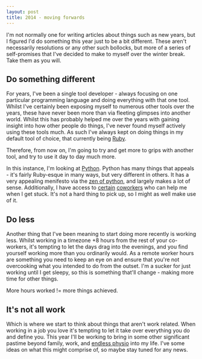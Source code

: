 ```yaml
---
layout: post
title: 2014 - moving forwards
---
```


I'm not normally one for writing articles about things such as new years, but I figured I'd do something this year just to be a bit different.  These aren't necessarily resolutions or any other such bollocks, but more of a series of self-promises that I've decided to make to myself over the winter break.  Take them as you will.

## Do something different

For years, I've been a single tool developer - always focusing on one particular programming language and doing everything with that one tool.  Whilst I've certainly been exposing myself to numerous other tools over the years, these have never been more than via fleeting glimpses into another world. Whilst this has probably helped me over the years with gaining insight into how other people do things, I've never found myself actively using these tools much.  As such I've always kept on doing things in my default tool of choice, that currently being [Ruby](https://www.ruby-lang.org/en/).

Therefore, from now on, I'm going to try and get more to grips with another tool, and try to use it day to day much more.

In this instance, I'm looking at [Python](http://www.python.org).  Python has many things that appeals - it's fairly Ruby-esque in many ways, but very different in others.  It has a very appealing menifesto via the [zen of python](http://www.python.org/dev/peps/pep-0020/), and largely makes a lot of sense.  Additionally, I have access to [certain](http://kennethreitz.org) [coworkers](http://jacobian.org) who can help me when I get stuck.  It's not a hard thing to pick up, so I might as well make use of it.

## Do less

Another thing that I've been meaning to start doing more recently is working less.  Whilst working in a timezone +8 hours from the rest of your co-workers, it's tempting to let the days drag into the evenings, and you find yourself working more than you ordinarily would.  As a remote worker hours are something you need to keep an eye on and ensure that you're not overcooking what you intended to do from the outset.  I'm a sucker for just working until I get sleepy, so this is something that'll change - making more time for other things.

More hours worked != more things achieved.

## It's not all work

Which is where we start to think about things that aren't work related.  When working in a job you love it's tempting to let it take over everything you do and define you.  This year I'll be working to bring in some other significant pastime beyond family, work, and [endless physio](/growing-a-leg/) into my life.  I've some ideas on what this might comprise of, so maybe stay tuned for any news.